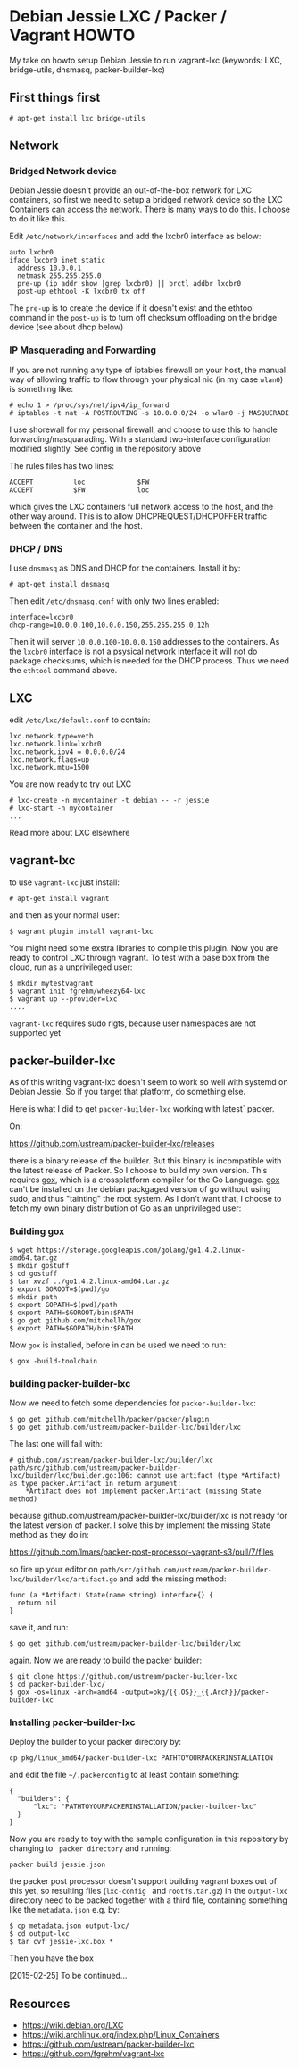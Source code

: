 Debian Jessie LXC / Packer / Vagrant HOWTO
======================================

My take on howto setup Debian Jessie to run vagrant-lxc (keywords: LXC, bridge-utils, dnsmasq, packer-builder-lxc)

## First things first
```
# apt-get install lxc bridge-utils
```

## Network

### Bridged Network device

Debian Jessie doesn't provide an out-of-the-box network for LXC containers, so first we need to setup a bridged network device so the LXC Containers can access the network. There is many ways to do this. I choose to do it like this.


Edit `/etc/network/interfaces` and add the lxcbr0 interface as below:

```
auto lxcbr0
iface lxcbr0 inet static
  address 10.0.0.1
  netmask 255.255.255.0
  pre-up (ip addr show |grep lxcbr0) || brctl addbr lxcbr0
  post-up ethtool -K lxcbr0 tx off

```
The `pre-up` is to create the device if it doesn't exist and the ethtool command in the `post-up` is to turn off checksum offloading on the bridge device (see about dhcp below)

### IP Masquerading and Forwarding

If you are not running any type of iptables firewall on your host, the manual way of allowing traffic to flow through your physical nic (in my case `wlan0`) is something like:

```
# echo 1 > /proc/sys/net/ipv4/ip_forward
# iptables -t nat -A POSTROUTING -s 10.0.0.0/24 -o wlan0 -j MASQUERADE
```

I use shorewall for my personal firewall, and choose to use this to handle forwarding/masquarading. With a standard two-interface configuration modified slightly. See config in the repository above

The rules files has two lines:
```
ACCEPT          loc             $FW
ACCEPT          $FW             loc
```

which gives the LXC containers full network access to the host, and the other way around. This is to allow DHCPREQUEST/DHCPOFFER traffic between the container and the host.


### DHCP / DNS

I use `dnsmasq` as DNS and DHCP for the containers. Install it by:
```
# apt-get install dnsmasq
```
Then edit `/etc/dnsmasq.conf` with only two lines enabled:

```
interface=lxcbr0
dhcp-range=10.0.0.100,10.0.0.150,255.255.255.0,12h
```

Then it will server `10.0.0.100-10.0.0.150` addresses to the containers. As the `lxcbr0` interface is not a psysical network interface it will not do package checksums, which is needed for the DHCP process. Thus we need the `ethtool` command above.

## LXC

edit `/etc/lxc/default.conf` to contain:

```
lxc.network.type=veth
lxc.network.link=lxcbr0
lxc.network.ipv4 = 0.0.0.0/24
lxc.network.flags=up
lxc.network.mtu=1500
```

You are now ready to try out LXC

```
# lxc-create -n mycontainer -t debian -- -r jessie
# lxc-start -n mycontainer
...
```
Read more about LXC elsewhere

## vagrant-lxc
to use `vagrant-lxc` just install:

```
# apt-get install vagrant
```

and then as your normal user:

```
$ vagrant plugin install vagrant-lxc
```

You might need some exstra libraries to compile this plugin. Now you are ready to control LXC through vagrant. To test with a base box from the cloud, run as a unprivileged user:

```
$ mkdir mytestvagrant
$ vagrant init fgrehm/wheezy64-lxc
$ vagrant up --provider=lxc
....
```
`vagrant-lxc` requires sudo rigts, because user namespaces are not supported yet

## packer-builder-lxc

As of this writing vagrant-lxc doesn't seem to work so well with systemd on Debian Jessie. So if you target that platform, do something else.

Here is what I did to get `packer-builder-lxc` working with latest` packer.

On:

https://github.com/ustream/packer-builder-lxc/releases

there is a binary release of the builder. But this binary is incompatible with the latest release of Packer. So I choose to build my own version. This requires [gox](https://github.com/mitchellh/gox), which is a crossplatform compiler for the Go Language. [gox](https://github.com/mitchellh/gox) can't be installed on the debian packgaged version of go without using sudo, and thus "tainting" the root system. As I don't want that, I choose to fetch my own binary distribution of Go as an unprivileged user:

### Building gox

```
$ wget https://storage.googleapis.com/golang/go1.4.2.linux-amd64.tar.gz
$ mkdir gostuff
$ cd gostuff
$ tar xvzf ../go1.4.2.linux-amd64.tar.gz
$ export GOROOT=$(pwd)/go
$ mkdir path
$ export GOPATH=$(pwd)/path
$ export PATH=$GOROOT/bin:$PATH
$ go get github.com/mitchellh/gox
$ export PATH=$GOPATH/bin:$PATH
```

Now `gox` is installed, before in can be used we need to run:

```
$ gox -build-toolchain
```
### building packer-builder-lxc


Now we need to fetch some dependencies for `packer-builder-lxc`:

```
$ go get github.com/mitchellh/packer/packer/plugin
$ go get github.com/ustream/packer-builder-lxc/builder/lxc
```

The last one will fail with:

```
# github.com/ustream/packer-builder-lxc/builder/lxc
path/src/github.com/ustream/packer-builder-lxc/builder/lxc/builder.go:106: cannot use artifact (type *Artifact) as type packer.Artifact in return argument:
	*Artifact does not implement packer.Artifact (missing State method)
```
because github.com/ustream/packer-builder-lxc/builder/lxc is not ready for the latest version of packer. I solve this by implement the missing State method as they do in:

https://github.com/lmars/packer-post-processor-vagrant-s3/pull/7/files

so fire up your editor on `path/src/github.com/ustream/packer-builder-lxc/builder/lxc/artifact.go` and add the missing method:

```
func (a *Artifact) State(name string) interface{} {
  return nil
}
```

save it, and run:
```
$ go get github.com/ustream/packer-builder-lxc/builder/lxc
```

again. Now we are ready to build the packer builder:

```
$ git clone https://github.com/ustream/packer-builder-lxc
$ cd packer-builder-lxc/
$ gox -os=linux -arch=amd64 -output=pkg/{{.OS}}_{{.Arch}}/packer-builder-lxc
```

### Installing packer-builder-lxc

Deploy the builder to your packer directory by:

```
cp pkg/linux_amd64/packer-builder-lxc PATHTOYOURPACKERINSTALLATION
```

and edit the file `~/.packerconfig` to at least contain something:

```
{
  "builders": {
      "lxc": "PATHTOYOURPACKERINSTALLATION/packer-builder-lxc"
  }
}
```

Now you are ready to toy with the sample configuration in this repository by changing to ` packer directory` and running:

```
packer build jessie.json
```

the packer post processor doesn't support building vagrant boxes out of this yet, so resulting files (`lxc-config ` and `rootfs.tar.gz`) in the `output-lxc` directory need to be packed together with a third file, containing something like the `metadata.json` e.g. by:

```
$ cp metadata.json output-lxc/
$ cd output-lxc
$ tar cvf jessie-lxc.box *
```

Then you have the box

[2015-02-25] To be continued...

## Resources
* https://wiki.debian.org/LXC
* https://wiki.archlinux.org/index.php/Linux_Containers
* https://github.com/ustream/packer-builder-lxc
* https://github.com/fgrehm/vagrant-lxc
